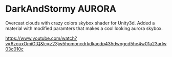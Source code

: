 # DarkAndStormy AURORA
Overcast clouds with crazy colors skybox shader for Unity3d.  Added a material with modified paramters that makes a cool looking aurora skybox.

https://www.youtube.com/watch?v=6zouxOmiGtQ&lc=z23jw5homoncdrkdkacdp435dwngcd5he4w01a23arlw03c010c
